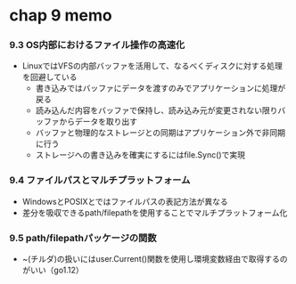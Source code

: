 # chap 9 memo

### 9.3  OS内部におけるファイル操作の高速化
- LinuxではVFSの内部バッファを活用して、なるべくディスクに対する処理を回避している
    - 書き込みではバッファにデータを渡すのみでアプリケーションに処理が戻る
    - 読み込んだ内容をバッファで保持し、読み込み元が変更されない限りバッファからデータを取り出す
    - バッファと物理的なストレージとの同期はアプリケーション外で非同期に行う
    - ストレージへの書き込みを確実にするにはfile.Sync()で実現
  
### 9.4  ファイルパスとマルチプラットフォーム
- WindowsとPOSIXとではファイルパスの表記方法が異なる
- 差分を吸収できるpath/filepathを使用することでマルチプラットフォーム化

### 9.5  path/filepathパッケージの関数
- ~(チルダ)の扱いにはuser.Current()関数を使用し環境変数経由で取得するのがいい（go1.12）
